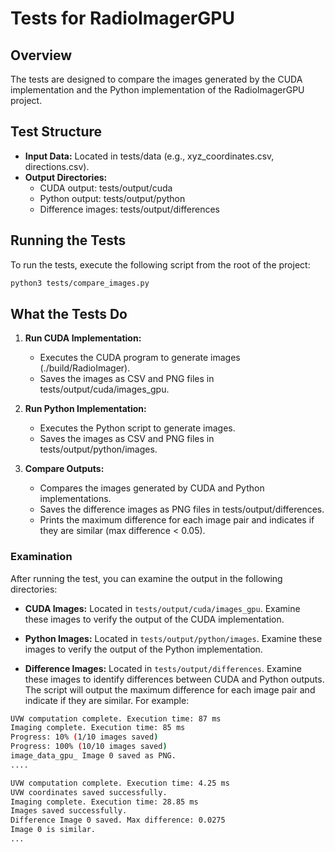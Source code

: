 # Tests for RadioImagerGPU

## Overview

The tests are designed to compare the images generated by the CUDA implementation and the Python implementation of the RadioImagerGPU project.

## Test Structure

- **Input Data:** Located in tests/data (e.g., xyz_coordinates.csv, directions.csv).
- **Output Directories:**
  - CUDA output: tests/output/cuda
  - Python output: tests/output/python
  - Difference images: tests/output/differences

## Running the Tests

To run the tests, execute the following script from the root of the project:

```bash
python3 tests/compare_images.py
```

## What the Tests Do

1. **Run CUDA Implementation:**
   - Executes the CUDA program to generate images (./build/RadioImager).
   - Saves the images as CSV and PNG files in tests/output/cuda/images_gpu.

2. **Run Python Implementation:**
   - Executes the Python script to generate images.
   - Saves the images as CSV and PNG files in tests/output/python/images.

3. **Compare Outputs:**
   - Compares the images generated by CUDA and Python implementations.
   - Saves the difference images as PNG files in tests/output/differences.
   - Prints the maximum difference for each image pair and indicates if they are similar (max difference < 0.05).

### Examination

After running the test, you can examine the output in the following directories:

- **CUDA Images:** Located in `tests/output/cuda/images_gpu`. Examine these images to verify the output of the CUDA implementation.

- **Python Images:** Located in `tests/output/python/images`. Examine these images to verify the output of the Python implementation. 

- **Difference Images:** Located in `tests/output/differences`. Examine these images to identify differences between CUDA and Python outputs. The script will output the maximum difference for each image pair and indicate if they are similar. For example:

```bash
UVW computation complete. Execution time: 87 ms
Imaging complete. Execution time: 85 ms
Progress: 10% (1/10 images saved)
Progress: 100% (10/10 images saved)
image_data_gpu_ Image 0 saved as PNG.
....

UVW computation complete. Execution time: 4.25 ms
UVW coordinates saved successfully.
Imaging complete. Execution time: 28.85 ms
Images saved successfully.
Difference Image 0 saved. Max difference: 0.0275
Image 0 is similar.
...
```




